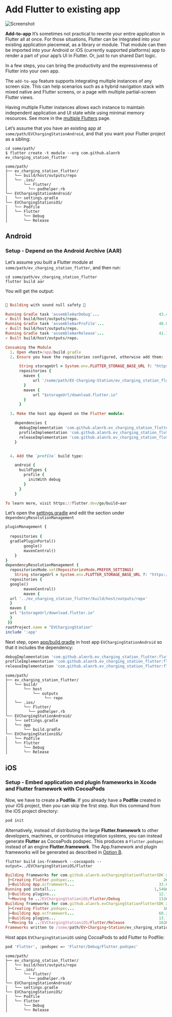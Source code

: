 # Add Flutter to existing app

![Screenshot](https://raw.githubusercontent.com/alanrb/EV-Charging-Station/main/screenshot/android_main.png)

**Add-to-app**
It’s sometimes not practical to rewrite your entire application in Flutter all at once. For those situations, Flutter can be integrated into your existing application piecemeal, as a library or module. That module can then be imported into your Android or iOS (currently supported platforms) app to render a part of your app’s UI in Flutter. Or, just to run shared Dart logic.

In a few steps, you can bring the productivity and the expressiveness of Flutter into your own app.

The  `add-to-app`  feature supports integrating multiple instances of any screen size. This can help scenarios such as a hybrid navigation stack with mixed native and Flutter screens, or a page with multiple partial-screen Flutter views.

Having multiple Flutter instances allows each instance to maintain independent application and UI state while using minimal memory resources. See more in the  [multiple Flutters](https://docs.flutter.dev/development/add-to-app/multiple-flutters)  page.


Let’s assume that you have an existing app at  `some/path/EVChargingStationAndroid`, and that you want your Flutter project as a sibling:

```
cd some/path/
$ flutter create -t module --org com.github.alanrb ev_charging_station_flutter
```

```
some/path/
├── ev_charging_station_flutter/
│   └── build/host/outputs/repo
│   └── .ios/
│       └── Flutter/
│         └── podhelper.rb
└── EVChargingStationAndroid/
│   └── settings.gradle
└── EVChargingStationiOS/
│   └── Podfile
│   └── Flutter
│       └── Debug
│       └── Release

```

## Android
### Setup - Depend on the Android Archive (AAR)

Let’s assume you built a Flutter module at  `some/path/ev_charging_station_flutter`, and then run:

```
cd some/path/ev_charging_station_flutter
flutter build aar
```

You will get the output:
```ruby

💪 Building with sound null safety 💪

Running Gradle task 'assembleAarDebug'...                          43.4s
✓ Built build/host/outputs/repo.
Running Gradle task 'assembleAarProfile'...                        40.8s
✓ Built build/host/outputs/repo.
Running Gradle task 'assembleAarRelease'...                        41.3s
✓ Built build/host/outputs/repo.

Consuming the Module
  1. Open <host>/app/build.gradle
  2. Ensure you have the repositories configured, otherwise add them:

      String storageUrl = System.env.FLUTTER_STORAGE_BASE_URL ?: "https://storage.googleapis.com"
      repositories {
        maven {
            url '/some/path/EV-Charging-Station/ev_charging_station_flutter/build/host/outputs/repo'
        }
        maven {
            url "$storageUrl/download.flutter.io"
        }
      }

  3. Make the host app depend on the Flutter module:

    dependencies {
      debugImplementation 'com.github.alanrb.ev_charging_station_flutter:flutter_debug:1.0'
      profileImplementation 'com.github.alanrb.ev_charging_station_flutter:flutter_profile:1.0'
      releaseImplementation 'com.github.alanrb.ev_charging_station_flutter:flutter_release:1.0'
    }


  4. Add the `profile` build type:

    android {
      buildTypes {
        profile {
          initWith debug
        }
      }
    }

To learn more, visit https://flutter.dev/go/build-aar
```

Let’s open the [settings.gradle](https://github.com/alanrb/EV-Charging-Station/blob/main/EVChargingStationAndroid/settings.gradle) and edit the section under `dependencyResolutionManagement`
```ruby
pluginManagement {  
  
  repositories {  
  gradlePluginPortal()  
        google()  
        mavenCentral()  
    }  
}  
dependencyResolutionManagement {  
  repositoriesMode.set(RepositoriesMode.PREFER_SETTINGS)  
    String storageUrl = System.env.FLUTTER_STORAGE_BASE_URL ?: "https://storage.googleapis.com"  
  repositories {  
  google()  
        mavenCentral()  
        maven {  
  url '../ev_charging_station_flutter/build/host/outputs/repo'  
  }  
  maven {  
  url "$storageUrl/download.flutter.io"  
  }  
 }}  
rootProject.name = "EVChargingStation"  
include ':app'
```
Next step, open  [app/build.gradle](https://github.com/alanrb/EV-Charging-Station/blob/main/EVChargingStationAndroid/app/build.gradle)  in host app `EVChargingStationAndroid` so that it includes the dependency:
```gradle
debugImplementation 'com.github.alanrb.ev_charging_station_flutter:flutter_debug:1.0'  
profileImplementation 'com.github.alanrb.ev_charging_station_flutter:flutter_profile:1.0'  
releaseImplementation 'com.github.alanrb.ev_charging_station_flutter:flutter_release:1.0'
```
```
some/path/
├── ev_charging_station_flutter/
│   └── build/
│       └── host
│           └── outputs
│                └── repo
│   └── .ios/
│       └── Flutter/
│         └── podhelper.rb
└── EVChargingStationAndroid/
│   └── settings.gradle
│   └── app
│       └── build.gradle
└── EVChargingStationiOS/
│   └── Podfile
│   └── Flutter
│       └── Debug
│       └── Release

```
## iOS
### Setup - Embed application and plugin frameworks in Xcode and Flutter framework with CocoaPods

Now, we have to create a  **Podfile**.
If you already have a  **Podfile**  created in your iOS project, then you can skip the first step.
Run this command from the iOS project directory:
```bash
pod init
```

Alternatively, instead of distributing the large **Flutter.framework** to other developers, machines, or continuous integration systems, you can instead generate **Flutter** as CocoaPods podspec. This produces a `Flutter.podspec` instead of an engine **Flutter.framework**. The App.framework and plugin frameworks will be generated as described in [Option B](https://docs.flutter.dev/development/add-to-app/ios/project-setup#option-b---embed-frameworks-in-xcode).

```
flutter build ios-framework --cocoapods --output=../EVChargingStationiOS/Flutter
```

```ruby
Building frameworks for com.github.alanrb.evChargingStationFlutterSDK in debug mode...
 ├─Creating Flutter.podspec...                                       2ms
 ├─Building App.xcframework...                                     33.6s
Running pod install...                                           1,546ms
 ├─Building plugins...                                             12.7s
 └─Moving to ../EVChargingStationiOS/Flutter/Debug                 132ms
Building frameworks for com.github.alanrb.evChargingStationFlutterSDK in release mode...
 ├─Creating Flutter.podspec...                                       1ms
 ├─Building App.xcframework...                                     60.2s
 ├─Building plugins...                                             13.7s
 └─Moving to ../EVChargingStationiOS/Flutter/Release               162ms
Frameworks written to /some/path/EV-Charging-Station/ev_charging_station_flutter/../EVChargingStationiOS/Flutter.
```

Host apps `EVChargingStationiOS` using CocoaPods to add Flutter to Podfile:
```bash
pod 'Flutter', :podspec => 'Flutter/Debug/Flutter.podspec'
```
```
some/path/
├── ev_charging_station_flutter/
│   └── build/host/outputs/repo
│   └── .ios/
│       └── Flutter/
│         └── podhelper.rb
└── EVChargingStationAndroid/
│   └── settings.gradle
└── EVChargingStationiOS/
│   └── Podfile
│   └── Flutter
│       └── Debug
│       └── Release

```
